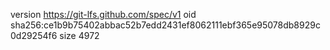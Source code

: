 version https://git-lfs.github.com/spec/v1
oid sha256:ce1b9b75402abbac52b7edd2431ef8062111ebf365e95078db8929c0d29254f6
size 4972
